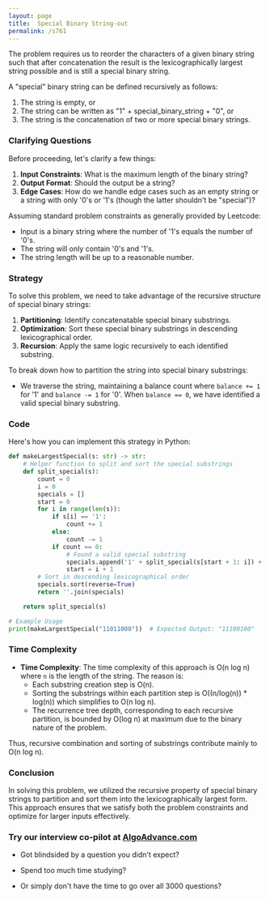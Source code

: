 ```yaml
---
layout: page
title:  Special Binary String-out
permalink: /s761
---
```


The problem requires us to reorder the characters of a given binary string such that after concatenation the result is the lexicographically largest string possible and is still a special binary string.

A "special" binary string can be defined recursively as follows:

1. The string is empty, or
2. The string can be written as "1" + special_binary_string + "0", or
3. The string is the concatenation of two or more special binary strings.

### Clarifying Questions

Before proceeding, let's clarify a few things:

1. **Input Constraints**: What is the maximum length of the binary string?
2. **Output Format**: Should the output be a string?
3. **Edge Cases**: How do we handle edge cases such as an empty string or a string with only '0's or '1's (though the latter shouldn't be "special")?

Assuming standard problem constraints as generally provided by Leetcode:
- Input is a binary string where the number of '1's equals the number of '0's.
- The string will only contain '0's and '1's.
- The string length will be up to a reasonable number.

### Strategy

To solve this problem, we need to take advantage of the recursive structure of special binary strings:

1. **Partitioning**: Identify concatenatable special binary substrings.
2. **Optimization**: Sort these special binary substrings in descending lexicographical order.
3. **Recursion**: Apply the same logic recursively to each identified substring.

To break down how to partition the string into special binary substrings:
- We traverse the string, maintaining a balance count where `balance += 1` for '1' and `balance -= 1` for '0'. When `balance == 0`, we have identified a valid special binary substring.

### Code

Here's how you can implement this strategy in Python:

```python
def makeLargestSpecial(s: str) -> str:
    # Helper function to split and sort the special substrings
    def split_special(s):
        count = 0
        i = 0
        specials = []
        start = 0
        for i in range(len(s)):
            if s[i] == '1':
                count += 1
            else:
                count -= 1
            if count == 0:
                # Found a valid special substring
                specials.append('1' + split_special(s[start + 1: i]) + '0')
                start = i + 1
        # Sort in descending lexicographical order
        specials.sort(reverse=True)
        return ''.join(specials)

    return split_special(s)

# Example Usage
print(makeLargestSpecial("11011000"))  # Expected Output: "11100100"
```

### Time Complexity

- **Time Complexity**: The time complexity of this approach is O(n log n) where `n` is the length of the string. The reason is:
  - Each substring creation step is O(n).
  - Sorting the substrings within each partition step is O((n/log(n)) * log(n)) which simplifies to O(n log n).
  - The recurrence tree depth, corresponding to each recursive partition, is bounded by O(log n) at maximum due to the binary nature of the problem.

Thus, recursive combination and sorting of substrings contribute mainly to O(n log n).

### Conclusion

In solving this problem, we utilized the recursive property of special binary strings to partition and sort them into the lexicographically largest form. This approach ensures that we satisfy both the problem constraints and optimize for larger inputs effectively.


### Try our interview co-pilot at [AlgoAdvance.com](https://algoAdvance.com)

- Got blindsided by a question you didn't expect?

- Spend too much time studying?

- Or simply don't have the time to go over all 3000 questions?

